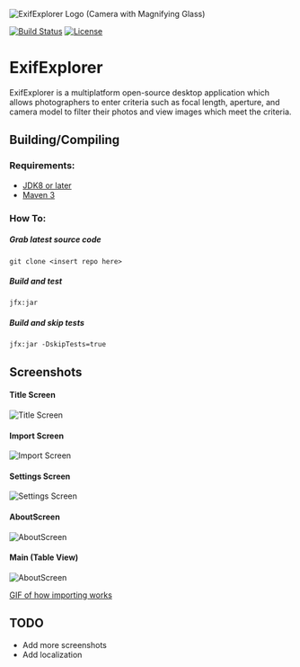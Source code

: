 ![ExifExplorer Logo (Camera with Magnifying Glass)](https://i.imgur.com/IJi8LyF.png) 

[![Build Status](https://travis-ci.org/MichaelGatesDev/ExifExplorer.svg?branch=master)](https://travis-ci.org/MichaelGatesDev/ExifExplorer)
[![License](https://img.shields.io/badge/license-GPL3-blue.svg)](https://www.gnu.org/licenses/gpl-3.0.en.html)

# ExifExplorer 

ExifExplorer is a multiplatform open-source desktop application which allows photographers to enter criteria such as focal length, aperture, and camera model to filter their photos and view images which meet the criteria.


## Building/Compiling


### Requirements:
* [JDK8 or later](http://www.oracle.com/technetwork/pt/java/javase/downloads/jdk8-downloads-2133151.html)
* [Maven 3](https://maven.apache.org/download.cgi?Preferred=ftp://mirror.reverse.net/pub/apache/)


### How To:


##### Grab latest source code
````
git clone <insert repo here>
````

##### Build and test
````
jfx:jar
````

##### Build and skip tests
````
jfx:jar -DskipTests=true
````

## Screenshots


#### Title Screen
![Title Screen](https://i.imgur.com/JTHy8AJ.jpg)

#### Import Screen
![Import Screen](https://i.imgur.com/1dBm1Rs.jpg)

#### Settings Screen
![Settings Screen](https://i.imgur.com/aAM3gb4.jpg)

#### AboutScreen
![AboutScreen](https://i.imgur.com/XxgfQbp.jpg)

#### Main (Table View)
![AboutScreen](https://i.imgur.com/oGYkweR.jpg)



[GIF of how importing works](https://i.imgur.com/hBhJQf5.gifv)

## TODO

* Add more screenshots
* Add localization